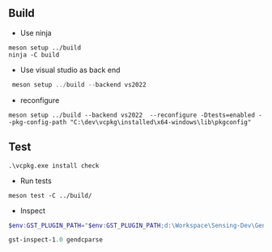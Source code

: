 
## Build

- Use ninja

```
meson setup ../build
ninja -C build
```
- Use visual studio as back end
```powershell
 meson setup ../build --backend vs2022
 ```

- reconfigure 
 ```
 meson setup ../build --backend vs2022  --reconfigure -Dtests=enabled --pkg-config-path "C:\dev\vcpkg\installed\x64-windows\lib\pkgconfig"  
```

 ## Test

```
.\vcpkg.exe install check
```
- Run tests

```
meson test -C ../build/
```

 - Inspect

```powershell
$env:GST_PLUGIN_PATH="$env:GST_PLUGIN_PATH;d:\Workspace\Sensing-Dev\GenDC\build\gst\gendcparse"
```
```powershell
gst-inspect-1.0 gendcparse
```


